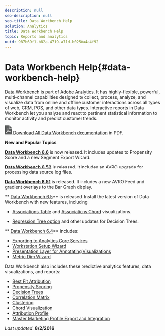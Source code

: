 ```yaml
---
description: null
seo-description: null
seo-title: Data Workbench Help
solution: Analytics
title: Data Workbench Help
topic: Reports and analytics
uuid: 987b69f1-b82a-4719-a71d-b0250a4a4f92
---
```


# Data Workbench Help{#data-workbench-help}

[Data Workbench](http://www.adobe.com/solutions/digital-analytics/data-workbench.html?promoid=KAUCO) is part of [Adobe Analytics](http://www.adobe.com/solutions/digital-analytics.html). It has highly-flexible, powerful, multi-channel capabilities designed to collect, process, analyze, and visualize data from online and offline customer interactions across all types of web, CRM, POS, and other data types. Interactive reports in Data Workbench let you analyze and react to pertinent statistical information to monitor activity and predict customer trends.

[ ![](assets/pdf_icon.png) Download All Data Workbench documentation](https://marketing.adobe.com/resources/help/en_US/insight/dwb_docs.zip) in PDF. 

<p class="head"> <b>New and Popular Topics </b> </p>

[**Data Workbench 6.6**](https://marketing.adobe.com/resources/help/en_US/insight/whatsnew/c_6_6.html) is now released. It includes updates to Propensity Score and a new Segment Export Wizard.

[**Data Workbench 6.52**](https://marketing.adobe.com/resources/help/en_US/insight/whatsnew/?f=c_6_52) is released. It includes an AVRO upgrade for processing data source log files.

[**Data Workbench 6.51**](https://marketing.adobe.com/resources/help/en_US/insight/whatsnew/?f=c_6_51) is released. It includes a new AVRO Feed and gradient overlays to the Bar Graph display.

** [Data Workbench 6.5](https://marketing.adobe.com/resources/help/en_US/insight/whatsnew/?f=c_6_5_)** is released. Install the latest version of Data Workbench with new features, including

* [Associations Table](https://marketing.adobe.com/resources/help/en_US/insight/client/?f=associations-visualization) and [Associations Chord](https://marketing.adobe.com/resources/help/en_US/insight/client/?f=associations-chord) visualizations. 

* [Regression Tree option](https://marketing.adobe.com/resources/help/en_US/insight/client/?f=c_decision_trees_regression) and other updates for Decision Trees.

** [Data Workbench 6.4](https://marketing.adobe.com/resources/help/en_US/insight/whatsnew/?f=c_6_4_)** includes:

* [Exporting to Analytics Core Services](https://marketing.adobe.com/resources/help/en_US/insight/whatsnew/?f=dwb_CRS_integration) 
* [Workstation Setup Wizard](https://marketing.adobe.com/resources/help/en_US/insight/install/?f=dwb_client_installer) 
* [Presentation Layer for Annotating Visualizations](https://marketing.adobe.com/resources/help/en_US/insight/client/?f=c_present_layer) 
* [Metric Dim Wizard](https://marketing.adobe.com/resources/help/en_US/insight/client/?f=dwb_create_metricdim)

Data Workbench also includes these predictive analytics features, data visualizations, and reports:

* [Best Fit Attribution](https://marketing.adobe.com/resources/help/en_US/insight/whatsnew/?f=c_attrib_algorithmic) 
* [Propensity Scoring](http://marketing.adobe.com/resources/help/en_US/insight/client/index.html#Propensity_Scoring) 
* [Decision Trees](http://marketing.adobe.com/resources/help/en_US/insight/client/c_decision_trees.html) 
* [Correlation Matrix](https://marketing.adobe.com/resources/help/en_US/insight/client/?f=c_correlation_analysis) 
* [Clustering](https://marketing.adobe.com/resources/help/en_US/insight/client/?f=c_visitor_cluster) 
* [Chord Visualization](https://marketing.adobe.com/resources/help/en_US/insight/whatsnew/?f=c_chord_visualization) 
* [Attribution Profile](http://marketing.adobe.com/resources/help/en_US/insight/client/c_rules_attrib.html) 
* [Master Marketing Profile Export and Integration](https://marketing.adobe.com/resources/help/en_US/insight/whatsnew/?f=c_mmp_integration)

*Last updated*: **8/2/2016**

